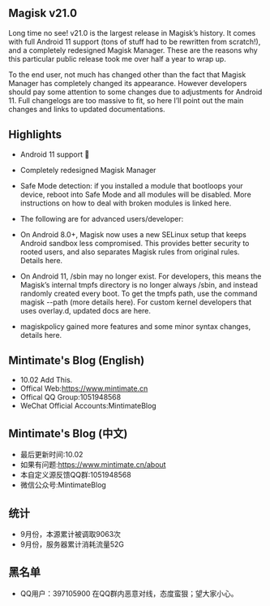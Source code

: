 ## Magisk v21.0
Long time no see! v21.0 is the largest release in Magisk’s history. It comes with full Android 11 support (tons of stuff had to be rewritten from scratch!), and a completely redesigned Magisk Manager. These are the reasons why this particular public release took me over half a year to wrap up.

To the end user, not much has changed other than the fact that Magisk Manager has completely changed its appearance. However developers should pay some attention to some changes due to adjustments for Android 11. Full changelogs are too massive to fit, so here I’ll point out the main changes and links to updated documentations.

## Highlights
- Android 11 support 🎉
- Completely redesigned Magisk Manager
- Safe Mode detection: if you installed a module that bootloops your device, reboot into Safe Mode and all modules will be disabled. More instructions on how to deal with broken modules is linked here.
- The following are for advanced users/developer:

- On Android 8.0+, Magisk now uses a new SELinux setup that keeps Android sandbox less compromised. This provides better security to rooted users, and also separates Magisk rules from original rules. Details here.
- On Android 11, /sbin may no longer exist. For developers, this means the Magisk’s internal tmpfs directory is no longer always /sbin, and instead randomly created every boot. To get the tmpfs path, use the command magisk --path (more details here). For custom kernel developers that uses overlay.d, updated docs are here.
- magiskpolicy gained more features and some minor syntax changes, details here.


## Mintimate's Blog (English)
- 10.02 Add This.
- Offical Web:https://www.mintimate.cn
- Offical QQ Group:1051948568
- WeChat Official Accounts:MintimateBlog

## Mintimate's Blog (中文)
- 最后更新时间:10.02
- 如果有问题:https://www.mintimate.cn/about
- 本自定义源反馈QQ群:1051948568
- 微信公众号:MintimateBlog

## 统计
- 9月份，本源累计被调取9063次
- 9月份，服务器累计消耗流量52G

## 黑名单
- QQ用户：397105900 在QQ群内恶意对线，态度蛮狠；望大家小心。
